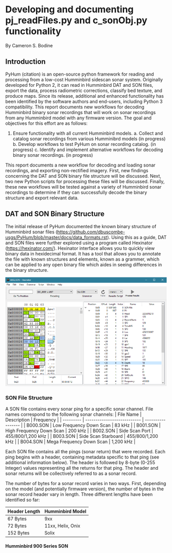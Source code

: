 
# Developing and documenting pj_readFiles.py and c_sonObj.py functionality
By Cameron S. Bodine

## Introduction
PyHum (citation) is an open-source python framework for reading and processing from a low-cost Humminbird sidescan sonar system.  Originally developed for Python 2, it can read in Humminbird DAT and SON files, export the data, process radiometric corrections, classify bed texture, and produce maps.  Since its release, additional and enhanced functionality has been identified by the software authors and end-users, including Python 3 compatibility.  This report documents new workflows for decoding Humminbird binary sonar recordings that will work on sonar recordings from any Humminbird model with any firmware version.  The goal and objectives for this effort are as follows:

1. Ensure functionality with all current Humminbird models.
    a. Collect and catalog sonar recordings from various Humminibrd models (in progress)
    b. Develop workflows to test PyHum on sonar recording catalog. (in progress)
    c. Identify and implement alternative workflows for decoding binary sonar recordings. (in progress)

This report documents a new workflow for decoding and loading sonar recordings, and exporting non-rectified imagery.  First, new findings concerning the DAT and SON binary file structure will be discussed.  Next, two new Python scripts for processing these files will be discussed.  Finally, these new workflows will be tested against a variety of Humminbird sonar recordings to determine if they can successfully decode the binary structure and export relevant data.

## DAT and SON Binary Structure
The initial release of PyHum documented the known binary structure of Humminbird sonar files (https://github.com/dbuscombe-usgs/PyHum/blob/master/docs/data_formats.rst).  Using this as a guide, DAT and SON files were further explored using a program called Hexinator (https://hexinator.com/).  Hexinator interface allows you to quickly view binary data in hexidecimal format.  It has a tool that allows you to annotate the file with known structures and elements, known as a grammer, which can be applied to any open binary file which aides in seeing differences in the binary structure.

![Img of Hexinator Program](/docs/attach/Hexinator.PNG?raw=true "Hexinator Screen Shot")

### SON File Structure
A SON file contains every sonar ping for a specific sonar channel.  File names correspond to the following sonar channels:
| File Name | Description                 | Frequency         |
| --------- | --------------------------- | ----------------- |
| B000.SON  | Low Frequency Down Scan     | 83 kHz            |
| B001.SON  | High Frequency Down Scan    | 200 kHz           |
| B002.SON  | Side Scan Port              | 455/800/1,200 kHz |
| B003.SON  | Side Scan Starboard         | 455/800/1,200 kHz |
| B004.SON  | Mega Frequency Down Scan    | 1,200 kHz         |

Each SON file contains all the pings (sonar return) that were recorded.  Each ping begins with a header, containing metadata specific to that ping (see additional information below).  The header is followed by 8-byte (0-255 Integer) values representing all the returns for that ping.  The header and sonar returns will be collectively referred to as a sonar record.

The number of bytes for a sonar record varies in two ways.  First, depending on the model (and potentially firmware version), the number of bytes in the sonar record header vary in length.  Three different lengths have been identified so far:

| Header Length | Humminbird Model |
| ------------- | ---------------- |
| 67 Bytes      | 9xx              |
| 72 Bytes      | 11xx, Helix, Onix|
| 152 Bytes     | Solix            |

#### Humminbird 900 Series SON
